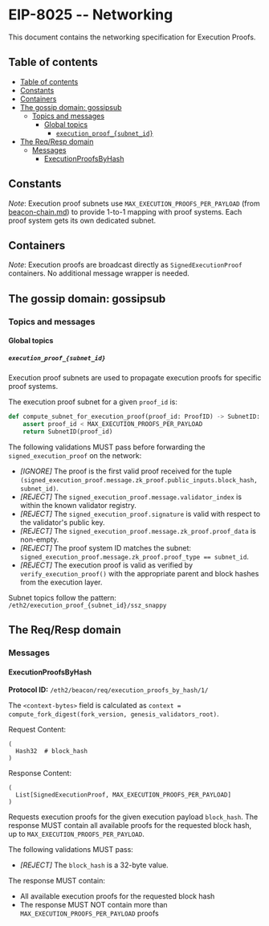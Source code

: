 # EIP-8025 -- Networking

This document contains the networking specification for Execution Proofs.

## Table of contents

<!-- mdformat-toc start --slug=github --no-anchors --maxlevel=6 --minlevel=2 -->

- [Table of contents](#table-of-contents)
- [Constants](#constants)
- [Containers](#containers)
- [The gossip domain: gossipsub](#the-gossip-domain-gossipsub)
  - [Topics and messages](#topics-and-messages)
    - [Global topics](#global-topics)
      - [`execution_proof_{subnet_id}`](#execution_proof_subnet_id)
- [The Req/Resp domain](#the-reqresp-domain)
  - [Messages](#messages)
    - [ExecutionProofsByHash](#executionproofsbyhash)

<!-- mdformat-toc end -->

## Constants

*Note*: Execution proof subnets use `MAX_EXECUTION_PROOFS_PER_PAYLOAD` (from
[beacon-chain.md](./beacon-chain.md)) to provide 1-to-1 mapping with proof
systems. Each proof system gets its own dedicated subnet.

## Containers

*Note*: Execution proofs are broadcast directly as `SignedExecutionProof`
containers. No additional message wrapper is needed.

## The gossip domain: gossipsub

### Topics and messages

#### Global topics

##### `execution_proof_{subnet_id}`

Execution proof subnets are used to propagate execution proofs for specific
proof systems.

The execution proof subnet for a given `proof_id` is:

```python
def compute_subnet_for_execution_proof(proof_id: ProofID) -> SubnetID:
    assert proof_id < MAX_EXECUTION_PROOFS_PER_PAYLOAD
    return SubnetID(proof_id)
```

The following validations MUST pass before forwarding the
`signed_execution_proof` on the network:

- _[IGNORE]_ The proof is the first valid proof received for the tuple
  `(signed_execution_proof.message.zk_proof.public_inputs.block_hash, subnet_id)`.
- _[REJECT]_ The `signed_execution_proof.message.validator_index` is within the
  known validator registry.
- _[REJECT]_ The `signed_execution_proof.signature` is valid with respect to the
  validator's public key.
- _[REJECT]_ The `signed_execution_proof.message.zk_proof.proof_data` is
  non-empty.
- _[REJECT]_ The proof system ID matches the subnet:
  `signed_execution_proof.message.zk_proof.proof_type == subnet_id`.
- _[REJECT]_ The execution proof is valid as verified by
  `verify_execution_proof()` with the appropriate parent and block hashes from
  the execution layer.

Subnet topics follow the pattern: `/eth2/execution_proof_{subnet_id}/ssz_snappy`

## The Req/Resp domain

### Messages

#### ExecutionProofsByHash

**Protocol ID:** `/eth2/beacon/req/execution_proofs_by_hash/1/`

The `<context-bytes>` field is calculated as
`context = compute_fork_digest(fork_version, genesis_validators_root)`.

Request Content:

```
(
  Hash32  # block_hash
)
```

Response Content:

```
(
  List[SignedExecutionProof, MAX_EXECUTION_PROOFS_PER_PAYLOAD]
)
```

Requests execution proofs for the given execution payload `block_hash`. The
response MUST contain all available proofs for the requested block hash, up to
`MAX_EXECUTION_PROOFS_PER_PAYLOAD`.

The following validations MUST pass:

- _[REJECT]_ The `block_hash` is a 32-byte value.

The response MUST contain:

- All available execution proofs for the requested block hash
- The response MUST NOT contain more than `MAX_EXECUTION_PROOFS_PER_PAYLOAD`
  proofs
